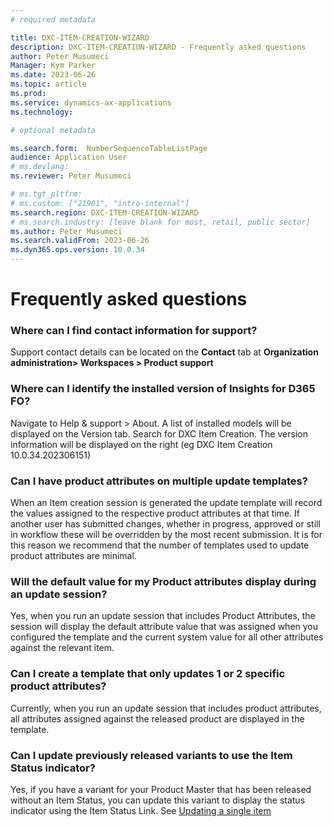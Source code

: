 ```yaml
---
# required metadata

title: DXC-ITEM-CREATION-WIZARD
description: DXC-ITEM-CREATION-WIZARD - Frequently asked questions
author: Peter Musumeci
Manager: Kym Parker
ms.date: 2023-06-26
ms.topic: article
ms.prod: 
ms.service: dynamics-ax-applications
ms.technology: 

# optional metadata

ms.search.form:  NumberSequenceTableListPage
audience: Application User
# ms.devlang: 
ms.reviewer: Peter Musumeci

# ms.tgt_pltfrm: 
# ms.custom: ["21901", "intro-internal"]
ms.search.region: DXC-ITEM-CREATION-WIZARD
# ms.search.industry: [leave blank for most, retail, public sector]
ms.author: Peter Musumeci
ms.search.validFrom: 2023-06-26
ms.dyn365.ops.version: 10.0.34
---
```


# Frequently asked questions

### Where can I find contact information for support?
Support contact details can be located on the **Contact** tab at **Organization administration> Workspaces > Product support**

### Where can I identify the installed version of Insights for D365 FO?
Navigate to Help & support > About.
A list of installed models will be displayed on the Version tab. Search for DXC Item Creation. The version information will be displayed on the right (eg DXC Item Creation 10.0.34.202306151)

### Can I have product attributes on multiple update templates?
When an Item creation session is generated the update template will record the values assigned to the respective product attributes at that time. If another user has submitted changes, whether in progress, approved or still in workflow these will be overridden by the most recent submission. It is for this reason we recommend that the number of templates used to update product attributes are minimal.

### Will the default value for my Product attributes display during an update session?
Yes, when you run an update session that includes Product Attributes, the session will display the default attribute value that was assigned when you configured the template and the current system value for all other attributes against the relevant item. 

### Can I create a template that only updates 1 or 2 specific product attributes?
Currently, when you run an update session that includes product attributes, all attributes assigned against the released product are displayed in the template.

### Can I update previously released variants to use the Item Status indicator?

Yes, if you have a variant for your Product Master that has been released without an Item Status, you can update this variant to display the status indicator using the Item Status Link.  See [Updating a single item](DXC-ITEM-CREATION-WIZARD/PROCESSES/Managing-item-statuses.md)
